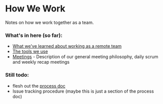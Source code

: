 # How We Work

Notes on how we work together as a team.

### What's in here (so far):
-  [What we've learned about working as a remote team](remote-work.md)
-  [The tools we use](tools.md)
-  [Meetings](meetings.md) - Description of our general meeting philosophy, daily scrum and weekly recap meetings

### Still todo:
-  flesh out the [process doc](process.md)
-  Issue tracking procedure (maybe this is just a section of the process doc)